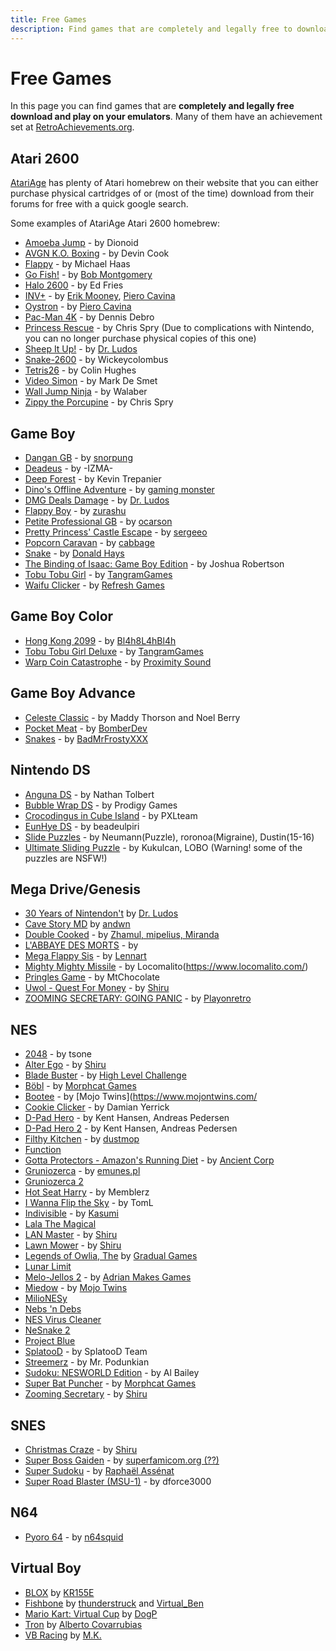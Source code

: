 ```yaml
---
title: Free Games
description: Find games that are completely and legally free to download and play on your emulators. Many of them have achievement sets on RetroAchievements.
---
```


# Free Games

In this page you can find games that are **completely and legally free download and play on your emulators**. Many of them have an achievement set at [RetroAchievements.org](https://retroachievements.org).

## Atari 2600

[AtariAge](https://atariage.com/) has plenty of Atari homebrew on their website that you can either purchase physical cartridges of or (most of the time) download from their forums for free with a quick google search.

Some examples of AtariAge Atari 2600 homebrew:

- [Amoeba Jump](http://atariage.com/forums/topic/280211-amoeba-jump/) - by Dionoid
- [AVGN K.O. Boxing](https://atariage.com/forums/topic/149089-angry-video-game-nerd-ko-boxing/) - by Devin Cook
- [Flappy](https://atariage.com/forums/topic/222161-flappy-my-1st-released-game/) - by Michael Haas
- [Go Fish!](https://www.atariage.com/software_page.php?SoftwareLabelID=2721) - by [Bob Montgomery](https://www.atariage.com/programmer_page.php?ProgrammerID=319)
- [Halo 2600](https://atariage.com/forums/topic/166916-halo-for-the-2600-released-at-cge-download-the-game-here/) - by Ed Fries
- [INV+](https://atariage.com/software_page.php?SoftwareLabelID=2691) - by [Erik Mooney](https://atariage.com/programmer_page.php?ProgrammerID=137), [Piero Cavina](https://atariage.com/programmer_page.php?ProgrammerID=138)
- [Oystron](https://atariage.com/software_page.php?SoftwareLabelID=869) - by [Piero Cavina](https://atariage.com/programmer_page.php?ProgrammerID=138)
- [Pac-Man 4K](https://atariage.com/forums/topic/277992-pac-man-4k-old-vs-new-clarification-2600/) - by Dennis Debro
- [Princess Rescue](https://atariage.com/forums/topic/215058-princess-rescue-binaries-released/) - by Chris Spry (Due to complications with Nintendo, you can no longer purchase physical copies of this one)
- [Sheep It Up!](https://drludos.itch.io/sheep-it-up-2600) - by [Dr. Ludos](https://drludos.itch.io/)
- [Snake-2600](https://atariage.com/forums/blogs/entry/7740-snake-2600/) - by Wickeycolombus
- [Tetris26](https://github.com/udibr/tetris26) - by Colin Hughes
- [Video Simon](https://atariage.com/software_page.php?SoftwareLabelID=873) - by Mark De Smet
- [Wall Jump Ninja](https://atariage.com/forums/topic/232200-ninja-wall-jump-game-wip/page-6#entry3154689) - by Walaber
- [Zippy the Porcupine](https://atariage.com/forums/topic/269247-zippy-the-porcupine-binary-released/) - by Chris Spry

## Game Boy

- [Dangan GB](https://snorpung.itch.io/dangan-gb) - by [snorpung](https://snorpung.itch.io/)
- [Deadeus](https://izma.itch.io/deadeus) - by -IZMA-
- [Deep Forest](https://small.itch.io/deep-forest) - by Kevin Trepanier
- [Dino's Offline Adventure](https://gaming-monster.itch.io/dinos-offline-adventure) - by [gaming monster](https://gaming-monster.itch.io/)
- [DMG Deals Damage](https://drludos.itch.io/dmg-deals-damage) - by [Dr. Ludos](https://drludos.itch.io/)
- [Flappy Boy](https://zurashu.itch.io/flappy-boy) - by [zurashu](https://zurashu.itch.io/)
- [Petite Professional GB](https://ocarson.itch.io/petite-professional-gb) - by [ocarson](https://ocarson.itch.io/)
- [Pretty Princess' Castle Escape](https://sergeeo.itch.io/pretty-princess-castle-escape) - by [sergeeo](https://sergeeo.itch.io/)
- [Popcorn Caravan](https://cabbage.itch.io/gbjam6) - by [cabbage](https://cabbage.itch.io/)
- [Snake](https://donaldhays.com/projects/snake/) - by [Donald Hays](https://donaldhays.com/)
- [The Binding of Isaac: Game Boy Edition](https://jrob774.itch.io/the-binding-of-isaac-gbjam8-edition) - by Joshua Robertson
- [Tobu Tobu Girl](https://tangramgames.dk/tobutobugirl/) - by [TangramGames](https://tangramgames.dk/)
- [Waifu Clicker](https://refreshgames.itch.io/waifu-clicker) - by [Refresh Games](https://refreshgames.itch.io/)

## Game Boy Color

- [Hong Kong 2099](https://bl4h8l4hbl4h.itch.io/hong-kong-2099-for-gameboy) - by [Bl4h8L4hBl4h](https://retroachievements.org/user/Bl4h8L4hBl4h)
- [Tobu Tobu Girl Deluxe](https://tangramgames.dk/tobutobugirldx/) - by [TangramGames](https://tangramgames.dk/)
- [Warp Coin Catastrophe](http://game.warp.world/) - by [Proximity Sound](https://proximitysound.itch.io/)

## Game Boy Advance

- [Celeste Classic](https://github.com/JeffRuLz/Celeste-Classic-GBA/releases/tag/v1.0) - by Maddy Thorson and Noel Berry
- [Pocket Meat](https://bomberdev.itch.io/pocket-meat) - by [BomberDev](https://bomberdev.itch.io/)
- [Snakes](http://puu.sh/g3QGQ/dd42da818e.zip) - by [BadMrFrostyXXX](https://retroachievements.org/user/BadMrFrostyXXX)

## Nintendo DS

- [Anguna DS](https://gamebrew.org/wiki/Anguna) - by Nathan Tolbert
- [Bubble Wrap DS](https://www.gamebrew.org/wiki/Bubble_Wrap_DS) - by Prodigy Games
- [Crocodingus in Cube Island](https://gamebrew.org/wiki/Crocodingus_in_Cube_Island) - by PXLteam
- [EunHye DS](https://gamebrew.org/wiki/EunHye_DS) - by beadeulpiri
- [Slide Puzzles](https://retroachievements.org/viewtopic.php?t=10222) - by Neumann(Puzzle), roronoa(Migraine), Dustin(15-16)
- [Ultimate Sliding Puzzle](https://retroachievements.org/viewtopic.php?t=10793) - by Kukulcan, LOBO (Warning! some of the puzzles are NSFW!)

## Mega Drive/Genesis

- [30 Years of Nintendon't](https://drludos.itch.io/30-years-of-nintendont) by [Dr. Ludos](https://itch.io/profile/drludos)
- [Cave Story MD](https://github.com/andwn/cave-story-md/releases) by [andwn](https://github.com/andwn)
- [Double Cooked](https://zhamul.itch.io/double-cooked) - by [Zhamul, mipelius, Miranda](https://zhamul.itch.io/)
- [L'ABBAYE DES MORTS](https://playonretro.itch.io/labbaye-des-morts-megadrivegenesis-por-002) - by
- [Mega Flappy Sis](https://harlequin.itch.io/mega-flappy-sys) - by [Lennart](https://harlequin.itch.io/)
- [Mighty Mighty Missile](https://playonretro.itch.io/labbaye-des-morts-megadrivegenesis-por-002) - by Locomalito(https://www.locomalito.com/)
- [Pringles Game](http://68000.web.fc2.com/pringles) - by MtChocolate
- [Uwol - Quest For Money](https://shiru.untergrund.net/files/smd/uwol_quest_for_money.zip) - by [Shiru](https://shiru.untergrund.net/software.shtml)
- [ZOOMING SECRETARY: GOING PANIC](https://playonretro.itch.io/zooming-secretary-going-panic-megadrivegenesis-por-006) - by [Playonretro](https://playonretro.itch.io/)

## NES

- [2048](https://www.romhacking.net/homebrew/65/) - by tsone
- [Alter Ego](https://shiru.untergrund.net/files/nes/alter_ego.zip) - by [Shiru](https://shiru.untergrund.net/software.shtml)
- [Blade Buster](http://hlc6502.web.fc2.com/BB_20120301.zip) - by [High Level Challenge](http://hlc6502.web.fc2.com/Bbuster.htm)
- [Böbl](https://neshomebrew.ca/contest19/) - by [Morphcat Games](http://morphcat.de/)
- [Bootee](https://www.mojontwins.com/juegos_mojonos/bootee-nes/) - by [Mojo Twins](https://www.mojontwins.com/
- [Cookie Clicker](http://pineight.com/cookieclicker/) - by Damian Yerrick
- [D-Pad Hero](https://dpadhero.com/Download) - by Kent Hansen, Andreas Pedersen
- [D-Pad Hero 2](https://dpadhero.com/Download) - by Kent Hansen, Andreas Pedersen
- [Filthy Kitchen](https://dustmop.itch.io/filthy-kitchen) - by [dustmop](https://dustmop.itch.io/)
- [Function](http://nesdevcompo.nintendoage.com/contest14/)
- [Gotta Protectors - Amazon's Running Diet](http://www.ancient.co.jp/~game/download/GottaProtectors_AmazonsRunningDiet.zip) - by [Ancient Corp](http://www.ancient.co.jp/~game/mamotte_knight2/)
- [Gruniozerca](http://emunes.pl/grunio/) - by [emunes.pl](http://emunes.pl/)
- [Gruniozerca 2](http://nesdevcompo.nintendoage.com/contest17/)
- [Hot Seat Harry](http://www.nesworld.com/article.php?system=nes&) - by Memblerz
- [I Wanna Flip the Sky](https://www.neoflash.com/forum/index.php?topic=7472.0_) - by TomL
- [Indivisible](https://kasumi.itch.io/indivisible) - by [Kasumi](https://kasumi.itch.io/)
- [Lala The Magical](http://nesdevcompo.nintendoage.com/contest16/)
- [LAN Master](https://shiru.untergrund.net/files/nes/lan_master.zip) - by [Shiru](https://shiru.untergrund.net/software.shtml)
- [Lawn Mower](https://shiru.untergrund.net/files/nes/lawn_mower.zip) - by [Shiru](https://shiru.untergrund.net/software.shtml)
- [Legends of Owlia, The](http://www.gradualgames.com/p/the-legends-of-owlia_1) by [Gradual Games](http://www.gradualgames.com/)
- [Lunar Limit](https://www.romhacking.net/homebrew/100/)
- [Melo-Jellos 2](https://adrianmakesgames.itch.io/melo-jellos-2) - by [Adrian Makes Games](https://adrianmakesgames.itch.io/)
- [Miedow](https://forums.nesdev.com/viewtopic.php?f=33&t=16889) - by [Mojo Twins](https://www.mojontwins.com/)
- [MilioNESy](http://nesdevcompo.nintendoage.com/contest14/)
- [Nebs 'n Debs](http://nesdevcompo.nintendoage.com/contest16/)
- [NES Virus Cleaner](https://www.romhacking.net/homebrew/32/)
- [NeSnake 2](https://www.romhacking.net/homebrew/30/)
- [Project Blue](http://nesdevcompo.nintendoage.com/contest17/)
- [SplatooD](https://www.reddit.com/r/splatoon/comments/3te61d/splatood_a_splatooninspired_demake_for_the_nes/) - by SplatooD Team
- [Streemerz](https://www.fauxgame.com/) - by Mr. Podunkian
- [Sudoku: NESWORLD Edition](https://www.romhacking.net/homebrew/17/) - by Al Bailey
- [Super Bat Puncher](http://morphcat.de/superbatpuncher) - by [Morphcat Games](http://morphcat.de/)
- [Zooming Secretary](https://shiru.untergrund.net/files/nes/zooming_secretary.zip) - by [Shiru](https://shiru.untergrund.net/software.shtml)

## SNES

- [Christmas Craze](https://www.romhacking.net/homebrew/89/) - by [Shiru](https://www.romhacking.net/community/1492/)
- [Super Boss Gaiden](https://superbossgaiden.superfamicom.org/) - by [superfamicom.org (??)](https://superfamicom.org/)
- [Super Sudoku](https://www.raphnet.net/divers/retro_challenge_2019_03/index_en.php) - by [Raphaël Assénat](https://www.raphnet.net/index_en.php)
- [Super Road Blaster (MSU-1)](https://www.zeldix.net/t1448-super-road-blaster) - by dforce3000

## N64

- [Pyoro 64](https://n64squid.com/pyoro-64/) - by [n64squid](https://n64squid.com)

## Virtual Boy

- [BLOX](https://www.planetvb.com/modules/games/?h001g) by [KR155E](https://www.planetvb.com/modules/usercenter/index.php?section=profile&uid=1)
- [Fishbone](https://www.planetvb.com/modules/games/?h078g) by [thunderstruck](https://www.planetvb.com/modules/usercenter/index.php?section=profile&uid=1709) and [Virtual_Ben](https://www.planetvb.com/modules/usercenter/index.php?section=profile&uid=2029)
- [Mario Kart: Virtual Cup](https://www.planetvb.com/modules/games/?h044d) by [DogP](https://www.planetvb.com/modules/usercenter/index.php?section=projects&uid=10)
- [Tron](https://www.planetvb.com/modules/games/?h010g) by [Alberto Covarrubias](https://www.planetvb.com/modules/usercenter/index.php?section=profile&uid=711)
- [VB Racing](https://www.planetvb.com/modules/games/?h045g) by [M.K.](https://www.planetvb.com/modules/usercenter/index.php?section=profile&uid=843)
